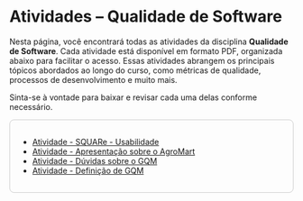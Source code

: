# Atividades – Qualidade de Software

Nesta página, você encontrará todas as atividades da disciplina **Qualidade de Software**. Cada atividade está disponível em formato PDF, organizada abaixo para facilitar o acesso. Essas atividades abrangem os principais tópicos abordados ao longo do curso, como métricas de qualidade, processos de desenvolvimento e muito mais.

Sinta-se à vontade para baixar e revisar cada uma delas conforme necessário.

<div style="border: 1px solid #ccc; padding: 16px; border-radius: 8px;">

<ul>
  <li><a href="../AE01_square_usabilidade.pdf" target="_blank">Atividade - SQUARe - Usabilidade</a></li>
  <li><a href="../agromart_apresentacao.pdf" target="_blank">Atividade - Apresentação sobre o AgroMart</a></li>
  <li><a href="../GQM_entrega_02.txt" target="_blank">Atividade - Dúvidas sobre o GQM</a></li>
  <li><a href="../GQM-Definição.pdf" target="_blank">Atividade - Definição de GQM</a></li>
</ul>

</div>
